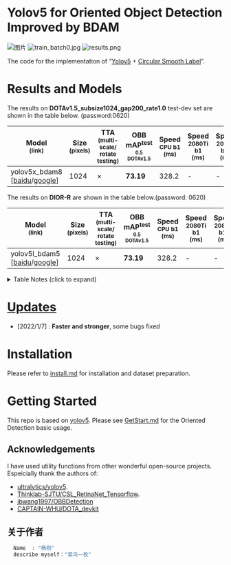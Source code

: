 # Yolov5 for Oriented Object Detection Improved by BDAM 

![图片](./docs/detection.png)
![train_batch0.jpg](./docs/train_batch6.jpg)
![results.png](./docs/results.png)

The code for the implementation of “[Yolov5](https://github.com/ultralytics/yolov5) + [Circular Smooth Label](https://arxiv.org/abs/2003.05597v2)”. 

# Results and Models
The results on **DOTAv1.5_subsize1024_gap200_rate1.0** test-dev set are shown in the table below. (password:0620)

 |Model<br><sup>(link) |Size<br><sup>(pixels) | TTA<br><sup>(multi-scale/<br>rotate testing) | OBB mAP<sup>test<br><sup>0.5<br>DOTAv1.5 | Speed<br><sup>CPU b1<br>(ms)|Speed<br><sup>2080Ti b1<br>(ms) |Speed<br><sup>2080Ti b16<br>(ms) |params<br><sup>(M) |FLOPs<br><sup>@1024 (B) 
 | ----                                                                                                                                                           | ---  | ---   | ---      | ---   | ---   | ---   | ---   | ---
 |yolov5x_bdam8 [[baidu](https://pan.baidu.com/s/1w9WFvopcNSljPpOQGlzXkw?pwd=0620)/[google](https://drive.google.com/file/d/15MMFgIwI8wt2bcPebLX7e966dP51AKi5/view?usp=drive_link)]  |1024  | ×     |**73.19** |328.2      |-      |-      |21.6   |50.5   

The results on **DIOR-R** are shown in the table below.(password: 0620)

 |Model<br><sup>(link) |Size<br><sup>(pixels) | TTA<br><sup>(multi-scale/<br>rotate testing) | OBB mAP<sup>test<br><sup>0.5<br>DOTAv1.5 | Speed<br><sup>CPU b1<br>(ms)|Speed<br><sup>2080Ti b1<br>(ms) |Speed<br><sup>2080Ti b16<br>(ms) |params<br><sup>(M) |FLOPs<br><sup>@1024 (B) 
 | ----                                                                                                                                                           | ---  | ---   | ---      | ---   | ---   | ---   | ---   | ---
 |yolov5l_bdam5 [[baidu](https://pan.baidu.com/s/1vQCNYUaAl2NZFF3AgX_MfQ?pwd=0620)/[google](https://drive.google.com/file/d/16Y7PBH9WTHmp8OjzYyq-L3eszwZKqsB8/view?usp=sharing)]  |1024  | ×     |**73.19** |328.2      |-      |-      |21.6   |50.5    

 
<details>
  <summary>Table Notes (click to expand)</summary>

* All checkpoints are trained to 300 epochs with [COCO pre-trained checkpoints](https://github.com/ultralytics/yolov5/releases/tag/v6.0), default settings and hyperparameters.
* **mAP<sup>test</sup>** values are for single-model single-scale on [DOTAv1.5](https://captain-whu.github.io/DOTA/index.html) dataset.<br>Reproduce by `python val.py --data 'data/dotav15_poly.yaml' --img 1024 --conf 0.01 --iou 0.4 --task 'test' --batch 16 --save-json`
* **Speed** averaged over DOTAv1.5 val_split_subsize1024_gap200 images using a 2080Ti gpu. NMS + pre-process times is included.<br>Reproduce by `python val.py --data 'data/dotav15_poly.yaml' --img 1024 --task speed --batch 1`


</details>
 
# [Updates](./docs/ChangeLog.md)
- [2022/1/7] : **Faster and stronger**, some bugs fixed


# Installation
Please refer to [install.md](./docs/install.md) for installation and dataset preparation.


# Getting Started 
This repo is based on [yolov5](https://github.com/ultralytics/yolov5). 
Please see [GetStart.md](./docs/GetStart.md) for the Oriented Detection basic usage.

 
##  Acknowledgements
I have used utility functions from other wonderful open-source projects. Espeicially thank the authors of:

* [ultralytics/yolov5](https://github.com/ultralytics/yolov5).
* [Thinklab-SJTU/CSL_RetinaNet_Tensorflow](https://github.com/Thinklab-SJTU/CSL_RetinaNet_Tensorflow).
* [jbwang1997/OBBDetection](https://github.com/jbwang1997/OBBDetection)
* [CAPTAIN-WHU/DOTA_devkit](https://github.com/CAPTAIN-WHU/DOTA_devkit)


## 关于作者

```javascript
  Name  : "杨刚"
  describe myself："菜鸟一枚"

